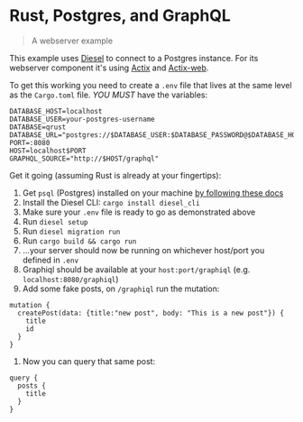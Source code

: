 # Rust, Postgres, and GraphQL
> A webserver example

This example uses [Diesel](https://github.com/diesel-rs/diesel) to connect to a Postgres instance. For its webserver component it's using [Actix](https://github.com/actix/actix) and [Actix-web](https://github.com/actix/actix-web).

To get this working you need to create a `.env` file that lives at the same level as the `Cargo.toml` file. _YOU MUST_ have the variables:

```
DATABASE_HOST=localhost
DATABASE_USER=your-postgres-username
DATABASE=qrust
DATABASE_URL="postgres://$DATABASE_USER:$DATABASE_PASSWORD@$DATABASE_HOST/$DATABASE"
PORT=:8080
HOST=localhost$PORT
GRAPHQL_SOURCE="http://$HOST/graphql"
```

Get it going (assuming Rust is already at your fingertips):

1) Get `psql` (Postgres) installed on your machine [by following these docs](https://www.postgresql.org/download/)
1) Install the Diesel CLI: `cargo install diesel_cli`
1) Make sure your `.env` file is ready to go as demonstrated above
1) Run `diesel setup`
1) Run `diesel migration run`
1) Run `cargo build && cargo run`
1) ...your server should now be running on whichever host/port you defined in `.env`
1) Graphiql should be available at your `host:port/graphiql` (e.g. `localhost:8080/graphiql`)
1) Add some fake posts, on `/graphiql` run the mutation:
```
mutation {
  createPost(data: {title:"new post", body: "This is a new post"}) {
    title
    id
  }
}
```
1) Now you can query that same post:
```
query {
  posts {
    title
  }
}
```

